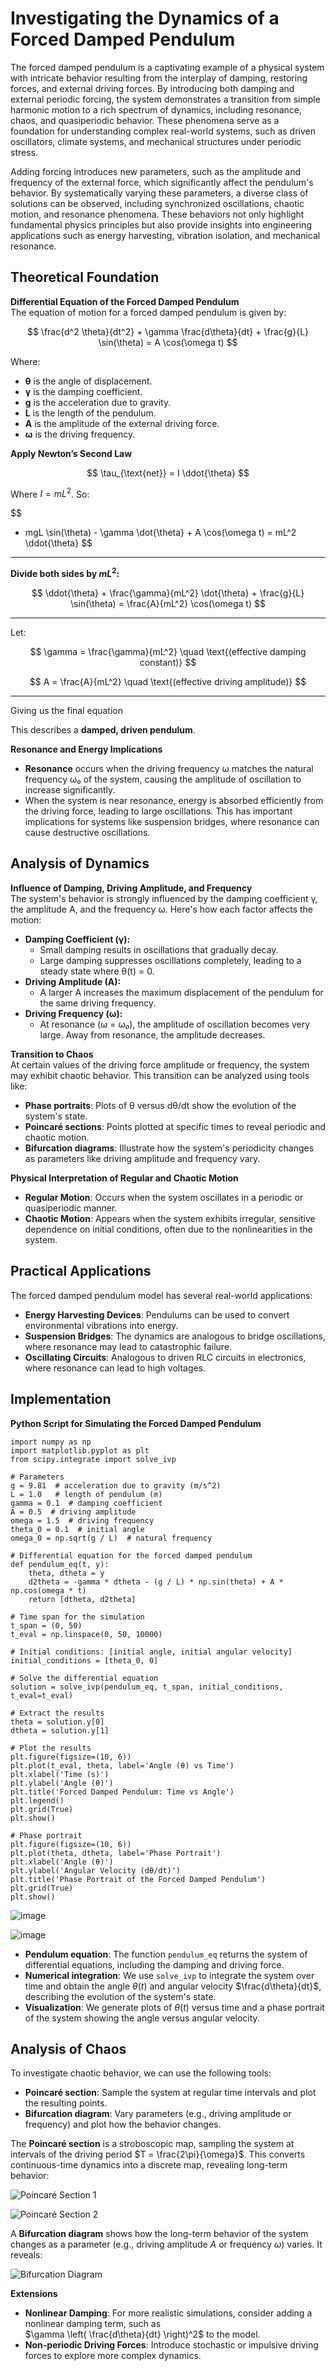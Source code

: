 # Investigating the Dynamics of a Forced Damped Pendulum

The forced damped pendulum is a captivating example of a physical system with intricate behavior resulting from the interplay of damping, restoring forces, and external driving forces. By introducing both damping and external periodic forcing, the system demonstrates a transition from simple harmonic motion to a rich spectrum of dynamics, including resonance, chaos, and quasiperiodic behavior. These phenomena serve as a foundation for understanding complex real-world systems, such as driven oscillators, climate systems, and mechanical structures under periodic stress.

Adding forcing introduces new parameters, such as the amplitude and frequency of the external force, which significantly affect the pendulum's behavior. By systematically varying these parameters, a diverse class of solutions can be observed, including synchronized oscillations, chaotic motion, and resonance phenomena. These behaviors not only highlight fundamental physics principles but also provide insights into engineering applications such as energy harvesting, vibration isolation, and mechanical resonance.

## Theoretical Foundation

**Differential Equation of the Forced Damped Pendulum**  
The equation of motion for a forced damped pendulum is given by:

$$ \frac{d^2 \theta}{dt^2} + \gamma \frac{d\theta}{dt} + \frac{g}{L} \sin(\theta) = A \cos(\omega t) $$

Where:

- **θ** is the angle of displacement.  
- **γ** is the damping coefficient.  
- **g** is the acceleration due to gravity.  
- **L** is the length of the pendulum.  
- **A** is the amplitude of the external driving force.  
- **ω** is the driving frequency.


**Apply Newton’s Second Law**

$$
\tau_{\text{net}} = I \ddot{\theta}
$$

Where $I = mL^2$. So:

$$
- mgL \sin(\theta) - \gamma \dot{\theta} + A \cos(\omega t) = mL^2 \ddot{\theta}
$$

---

**Divide both sides by $mL^2$:**

$$
\ddot{\theta} + \frac{\gamma}{mL^2} \dot{\theta} + \frac{g}{L} \sin(\theta) = \frac{A}{mL^2} \cos(\omega t)
$$

---

Let:

$$
\gamma = \frac{\gamma}{mL^2} \quad \text{(effective damping constant)}
$$

$$
A = \frac{A}{mL^2} \quad \text{(effective driving amplitude)}
$$

---
Giving us the final equation

This describes a **damped, driven pendulum**.

**Resonance and Energy Implications**

- **Resonance** occurs when the driving frequency ω matches the natural frequency ω₀ of the system, causing the amplitude of oscillation to increase significantly.
- When the system is near resonance, energy is absorbed efficiently from the driving force, leading to large oscillations. This has important implications for systems like suspension bridges, where resonance can cause destructive oscillations.

## Analysis of Dynamics

**Influence of Damping, Driving Amplitude, and Frequency**  
The system's behavior is strongly influenced by the damping coefficient γ, the amplitude A, and the frequency ω. Here's how each factor affects the motion:

- **Damping Coefficient (γ):**
  - Small damping results in oscillations that gradually decay.
  - Large damping suppresses oscillations completely, leading to a steady state where θ(t) = 0.
- **Driving Amplitude (A):**
  - A larger A increases the maximum displacement of the pendulum for the same driving frequency.
- **Driving Frequency (ω):**
  - At resonance (ω = ω₀), the amplitude of oscillation becomes very large. Away from resonance, the amplitude decreases.

**Transition to Chaos**  
At certain values of the driving force amplitude or frequency, the system may exhibit chaotic behavior. This transition can be analyzed using tools like:

- **Phase portraits**: Plots of θ versus dθ/dt show the evolution of the system's state.
- **Poincaré sections**: Points plotted at specific times to reveal periodic and chaotic motion.
- **Bifurcation diagrams**: Illustrate how the system's periodicity changes as parameters like driving amplitude and frequency vary.

**Physical Interpretation of Regular and Chaotic Motion**

- **Regular Motion**: Occurs when the system oscillates in a periodic or quasiperiodic manner.
- **Chaotic Motion**: Appears when the system exhibits irregular, sensitive dependence on initial conditions, often due to the nonlinearities in the system.

## Practical Applications

The forced damped pendulum model has several real-world applications:

- **Energy Harvesting Devices**: Pendulums can be used to convert environmental vibrations into energy.
- **Suspension Bridges**: The dynamics are analogous to bridge oscillations, where resonance may lead to catastrophic failure.
- **Oscillating Circuits**: Analogous to driven RLC circuits in electronics, where resonance can lead to high voltages.

## Implementation

**Python Script for Simulating the Forced Damped Pendulum**
<pre><code class="language-python">import numpy as np
import matplotlib.pyplot as plt
from scipy.integrate import solve_ivp

# Parameters
g = 9.81  # acceleration due to gravity (m/s^2)
L = 1.0   # length of pendulum (m)
gamma = 0.1  # damping coefficient
A = 0.5  # driving amplitude
omega = 1.5  # driving frequency
theta_0 = 0.1  # initial angle
omega_0 = np.sqrt(g / L)  # natural frequency

# Differential equation for the forced damped pendulum
def pendulum_eq(t, y):
    theta, dtheta = y
    d2theta = -gamma * dtheta - (g / L) * np.sin(theta) + A * np.cos(omega * t)
    return [dtheta, d2theta]

# Time span for the simulation
t_span = (0, 50)
t_eval = np.linspace(0, 50, 10000)

# Initial conditions: [initial angle, initial angular velocity]
initial_conditions = [theta_0, 0]

# Solve the differential equation
solution = solve_ivp(pendulum_eq, t_span, initial_conditions, t_eval=t_eval)

# Extract the results
theta = solution.y[0]
dtheta = solution.y[1]

# Plot the results
plt.figure(figsize=(10, 6))
plt.plot(t_eval, theta, label='Angle (θ) vs Time')
plt.xlabel('Time (s)')
plt.ylabel('Angle (θ)')
plt.title('Forced Damped Pendulum: Time vs Angle')
plt.legend()
plt.grid(True)
plt.show()

# Phase portrait
plt.figure(figsize=(10, 6))
plt.plot(theta, dtheta, label='Phase Portrait')
plt.xlabel('Angle (θ)')
plt.ylabel('Angular Velocity (dθ/dt)')
plt.title('Phase Portrait of the Forced Damped Pendulum')
plt.grid(True)
plt.show()
</code></pre>

![image](https://github.com/user-attachments/assets/f59c8b87-9b7f-4755-b9a9-05f4ca4ea48c)

![image](https://github.com/user-attachments/assets/0cb5c08f-3408-4911-b720-0f16c8c1f7c5)

- **Pendulum equation**: The function `pendulum_eq` returns the system of differential equations, including the damping and driving force.
- **Numerical integration**: We use `solve_ivp` to integrate the system over time and obtain the angle $\theta(t)$ and angular velocity $\frac{d\theta}{dt}$, describing the evolution of the system's state.
- **Visualization**: We generate plots of $\theta(t)$ versus time and a phase portrait of the system showing the angle versus angular velocity.

## Analysis of Chaos

To investigate chaotic behavior, we can use the following tools:

- **Poincaré section**: Sample the system at regular time intervals and plot the resulting points.
- **Bifurcation diagram**: Vary parameters (e.g., driving amplitude or frequency) and plot how the behavior changes.

The **Poincaré section** is a stroboscopic map, sampling the system at intervals of the driving period $T = \frac{2\pi}{\omega}$. This converts continuous-time dynamics into a discrete map, revealing long-term behavior:

![Poincaré Section 1](https://github.com/user-attachments/assets/6398270a-8aeb-4c9c-9073-bfd24b63711c)  

![Poincaré Section 2](https://github.com/user-attachments/assets/74e87fdc-63fc-45a0-8ef9-437fdd23ee76)

A **Bifurcation diagram** shows how the long-term behavior of the system changes as a parameter (e.g., driving amplitude $A$ or frequency $\omega$) varies. It reveals:

![Bifurcation Diagram](https://github.com/user-attachments/assets/537108a8-2590-4bf9-bfee-1c52c1ace167)

**Extensions**
- **Nonlinear Damping**: For more realistic simulations, consider adding a nonlinear damping term, such as  
  $\gamma \left( \frac{d\theta}{dt} \right)^2$ to the model.
- **Non-periodic Driving Forces**: Introduce stochastic or impulsive driving forces to explore more complex dynamics.
